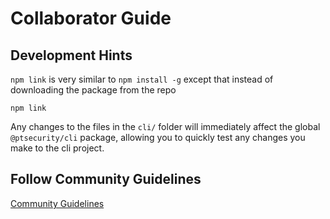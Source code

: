 # Collaborator Guide

## Development Hints

`npm link` is very similar to `npm install -g` except that instead of downloading the package from the repo

```
npm link
```

Any changes to the files in the `cli/` folder will immediately affect the global `@ptsecurity/cli` package,
allowing you to quickly test any changes you make to the cli project.


## Follow Community Guidelines

[Community Guidelines](https://github.com/positive-js/community-guidelines)
